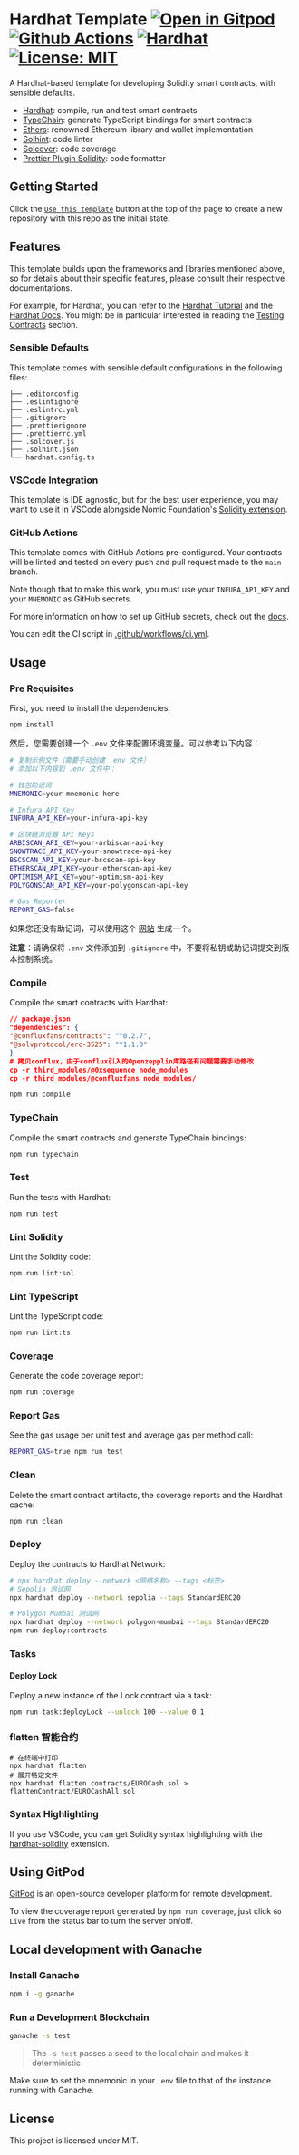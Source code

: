 # Hardhat Template [![Open in Gitpod][gitpod-badge]][gitpod] [![Github Actions][gha-badge]][gha] [![Hardhat][hardhat-badge]][hardhat] [![License: MIT][license-badge]][license]

[gitpod]: https://gitpod.io/#https://github.com/paulrberg/hardhat-template
[gitpod-badge]: https://img.shields.io/badge/Gitpod-Open%20in%20Gitpod-FFB45B?logo=gitpod
[gha]: https://github.com/paulrberg/hardhat-template/actions
[gha-badge]: https://github.com/paulrberg/hardhat-template/actions/workflows/ci.yml/badge.svg
[hardhat]: https://hardhat.org/
[hardhat-badge]: https://img.shields.io/badge/Built%20with-Hardhat-FFDB1C.svg
[license]: https://opensource.org/licenses/MIT
[license-badge]: https://img.shields.io/badge/License-MIT-blue.svg

A Hardhat-based template for developing Solidity smart contracts, with sensible defaults.

- [Hardhat](https://github.com/nomiclabs/hardhat): compile, run and test smart contracts
- [TypeChain](https://github.com/ethereum-ts/TypeChain): generate TypeScript bindings for smart contracts
- [Ethers](https://github.com/ethers-io/ethers.js/): renowned Ethereum library and wallet implementation
- [Solhint](https://github.com/protofire/solhint): code linter
- [Solcover](https://github.com/sc-forks/solidity-coverage): code coverage
- [Prettier Plugin Solidity](https://github.com/prettier-solidity/prettier-plugin-solidity): code formatter

## Getting Started

Click the [`Use this template`](https://github.com/paulrberg/hardhat-template/generate) button at the top of the page to
create a new repository with this repo as the initial state.

## Features

This template builds upon the frameworks and libraries mentioned above, so for details about their specific features,
please consult their respective documentations.

For example, for Hardhat, you can refer to the [Hardhat Tutorial](https://hardhat.org/tutorial) and the
[Hardhat Docs](https://hardhat.org/docs). You might be in particular interested in reading the
[Testing Contracts](https://hardhat.org/tutorial/testing-contracts) section.

### Sensible Defaults

This template comes with sensible default configurations in the following files:

```text
├── .editorconfig
├── .eslintignore
├── .eslintrc.yml
├── .gitignore
├── .prettierignore
├── .prettierrc.yml
├── .solcover.js
├── .solhint.json
└── hardhat.config.ts
```

### VSCode Integration

This template is IDE agnostic, but for the best user experience, you may want to use it in VSCode alongside Nomic
Foundation's [Solidity extension](https://marketplace.visualstudio.com/items?itemName=NomicFoundation.hardhat-solidity).

### GitHub Actions

This template comes with GitHub Actions pre-configured. Your contracts will be linted and tested on every push and pull
request made to the `main` branch.

Note though that to make this work, you must use your `INFURA_API_KEY` and your `MNEMONIC` as GitHub secrets.

For more information on how to set up GitHub secrets, check out the
[docs](https://docs.github.com/en/actions/security-guides/using-secrets-in-github-actions).

You can edit the CI script in [.github/workflows/ci.yml](./.github/workflows/ci.yml).

## Usage

### Pre Requisites

First, you need to install the dependencies:

```sh
npm install
```

然后，您需要创建一个 `.env` 文件来配置环境变量。可以参考以下内容：

```sh
# 复制示例文件（需要手动创建 .env 文件）
# 添加以下内容到 .env 文件中：

# 钱包助记词
MNEMONIC=your-mnemonic-here

# Infura API Key
INFURA_API_KEY=your-infura-api-key

# 区块链浏览器 API Keys
ARBISCAN_API_KEY=your-arbiscan-api-key
SNOWTRACE_API_KEY=your-snowtrace-api-key
BSCSCAN_API_KEY=your-bscscan-api-key
ETHERSCAN_API_KEY=your-etherscan-api-key
OPTIMISM_API_KEY=your-optimism-api-key
POLYGONSCAN_API_KEY=your-polygonscan-api-key

# Gas Reporter
REPORT_GAS=false

```

如果您还没有助记词，可以使用这个 [网站](https://iancoleman.io/bip39/) 生成一个。

**注意**：请确保将 `.env` 文件添加到 `.gitignore` 中，不要将私钥或助记词提交到版本控制系统。

### Compile

Compile the smart contracts with Hardhat:

```json
// package.json
"dependencies": {
"@confluxfans/contracts": "^0.2.7",
"@solvprotocol/erc-3525": "^1.1.0"
}
# 拷贝conflux，由于conflux引入的Openzepplin库路径有问题需要手动修改
cp -r third_modules/@0xsequence node_modules
cp -r third_modules/@confluxfans node_modules/
```

```sh
npm run compile
```

### TypeChain

Compile the smart contracts and generate TypeChain bindings:

```sh
npm run typechain
```

### Test

Run the tests with Hardhat:

```sh
npm run test
```

### Lint Solidity

Lint the Solidity code:

```sh
npm run lint:sol
```

### Lint TypeScript

Lint the TypeScript code:

```sh
npm run lint:ts
```

### Coverage

Generate the code coverage report:

```sh
npm run coverage
```

### Report Gas

See the gas usage per unit test and average gas per method call:

```sh
REPORT_GAS=true npm run test
```

### Clean

Delete the smart contract artifacts, the coverage reports and the Hardhat cache:

```sh
npm run clean
```

### Deploy

Deploy the contracts to Hardhat Network:

```sh
# npx hardhat deploy --network <网络名称> --tags <标签>
# Sepolia 测试网
npx hardhat deploy --network sepolia --tags StandardERC20

# Polygon Mumbai 测试网
npx hardhat deploy --network polygon-mumbai --tags StandardERC20
npm run deploy:contracts
```

### Tasks

#### Deploy Lock

Deploy a new instance of the Lock contract via a task:

```sh
npm run task:deployLock --unlock 100 --value 0.1
```

### flatten 智能合约

```shell
# 在终端中打印
npx hardhat flatten
# 展开特定文件
npx hardhat flatten contracts/EUROCash.sol > flattenContract/EUROCashAll.sol
```

### Syntax Highlighting

If you use VSCode, you can get Solidity syntax highlighting with the
[hardhat-solidity](https://marketplace.visualstudio.com/items?itemName=NomicFoundation.hardhat-solidity) extension.

## Using GitPod

[GitPod](https://www.gitpod.io/) is an open-source developer platform for remote development.

To view the coverage report generated by `npm run coverage`, just click `Go Live` from the status bar to turn the server
on/off.

## Local development with Ganache

### Install Ganache

```sh
npm i -g ganache
```

### Run a Development Blockchain

```sh
ganache -s test
```

> The `-s test` passes a seed to the local chain and makes it deterministic

Make sure to set the mnemonic in your `.env` file to that of the instance running with Ganache.

## License

This project is licensed under MIT.
